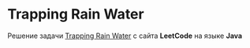# Trapping Rain Water
Решение задачи [Trapping Rain Water](https://leetcode.com/problems/trapping-rain-water/) с сайта **LeetCode** на языке **Java**